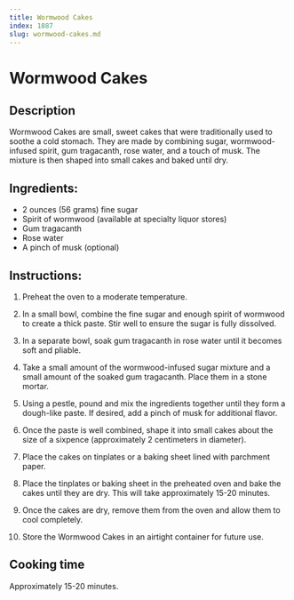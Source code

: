 ```yaml
---
title: Wormwood Cakes
index: 1887
slug: wormwood-cakes.md
---
```


# Wormwood Cakes

## Description
Wormwood Cakes are small, sweet cakes that were traditionally used to soothe a cold stomach. They are made by combining sugar, wormwood-infused spirit, gum tragacanth, rose water, and a touch of musk. The mixture is then shaped into small cakes and baked until dry.

## Ingredients:
- 2 ounces (56 grams) fine sugar
- Spirit of wormwood (available at specialty liquor stores)
- Gum tragacanth
- Rose water
- A pinch of musk (optional)

## Instructions:
1. Preheat the oven to a moderate temperature.

2. In a small bowl, combine the fine sugar and enough spirit of wormwood to create a thick paste. Stir well to ensure the sugar is fully dissolved.

3. In a separate bowl, soak gum tragacanth in rose water until it becomes soft and pliable.

4. Take a small amount of the wormwood-infused sugar mixture and a small amount of the soaked gum tragacanth. Place them in a stone mortar.

5. Using a pestle, pound and mix the ingredients together until they form a dough-like paste. If desired, add a pinch of musk for additional flavor.

6. Once the paste is well combined, shape it into small cakes about the size of a sixpence (approximately 2 centimeters in diameter).

7. Place the cakes on tinplates or a baking sheet lined with parchment paper.

8. Place the tinplates or baking sheet in the preheated oven and bake the cakes until they are dry. This will take approximately 15-20 minutes.

9. Once the cakes are dry, remove them from the oven and allow them to cool completely.

10. Store the Wormwood Cakes in an airtight container for future use.

## Cooking time
Approximately 15-20 minutes.